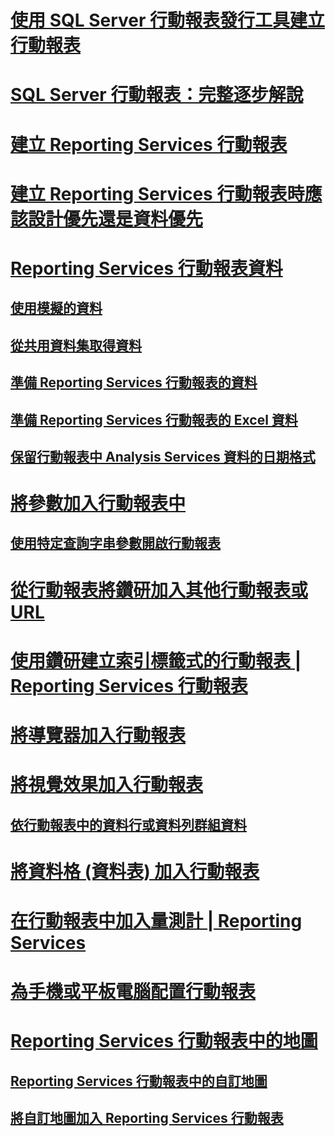 # [使用 SQL Server 行動報表發行工具建立行動報表](create-mobile-reports-with-sql-server-mobile-report-publisher.md)  
# [SQL Server 行動報表：完整逐步解說](sql-server-mobile-reports-end-to-end-walk-through.md)  
# [建立 Reporting Services 行動報表](create-a-reporting-services-mobile-report.md)  
# [建立 Reporting Services 行動報表時應該設計優先還是資料優先](design-first-or-data-first-when-creating-in-reporting-services-mobile-reports.md)  
# [Reporting Services 行動報表資料](data-for-reporting-services-mobile-reports.md)  
## [使用模擬的資料](work-with-simulated-data-in-reporting-services-mobile-reports.md)  
## [從共用資料集取得資料](get-data-from-shared-datasets-in-reporting-services-mobile-reports.md)  
## [準備 Reporting Services 行動報表的資料](prepare-data-for-reporting-services-mobile-reports.md)  
## [準備 Reporting Services 行動報表的 Excel 資料](prepare-excel-data-for-reporting-services-mobile-reports.md)  
## [保留行動報表中 Analysis Services 資料的日期格式](retain-date-formatting-for-analysis-services-in-mobile-reports.md)  
# [將參數加入行動報表中](add-parameters-to-a-mobile-report-reporting-services.md)  
## [使用特定查詢字串參數開啟行動報表](open-a-mobile-report-with-specific-query-string-parameters-reporting-services.md)  
# [從行動報表將鑽研加入其他行動報表或 URL](add-drillthrough-from-a-mobile-report-to-other-mobile-reports-or-urls.md)  
# [使用鑽研建立索引標籤式的行動報表 | Reporting Services 行動報表](create-a-tabbed-mobile-report-by-using-drillthrough.md)  
# [將導覽器加入行動報表](add-navigators-to-reporting-services-mobile-reports.md)  
# [將視覺效果加入行動報表](add-visualizations-to-reporting-services-mobile-reports.md)  
## [依行動報表中的資料行或資料列群組資料](group-data-by-columns-or-rows-in-a-mobile-report-reporting-services.md)  
# [將資料格 (資料表) 加入行動報表](add-data-grids-to-mobile-reports-reporting-services.md)  
# [在行動報表中加入量測計 | Reporting Services](add-gauges-to-mobile-reports-reporting-services.md)  
# [為手機或平板電腦配置行動報表](lay-out-a-reporting-services-mobile-report-for-phone-or-tablet.md)  
# [Reporting Services 行動報表中的地圖](maps-in-reporting-services-mobile-reports.md)  
## [Reporting Services 行動報表中的自訂地圖](custom-maps-in-reporting-services-mobile-reports.md)  
## [將自訂地圖加入 Reporting Services 行動報表](add-a-custom-map-to-a-reporting-services-mobile-report.md)  
